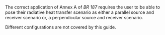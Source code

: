 The correct application of Annex A of _BR 187_ requires
the user to be able to pose their radiative heat transfer
scenario as either a parallel source and receiver scenario or,
a perpendicular source and receiver scenario.

Different configurations are not covered by this guide.